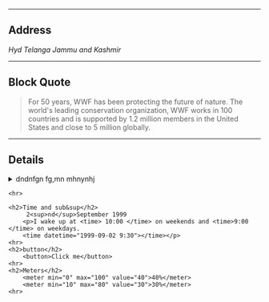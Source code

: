 <!DOCTYPE html>
<html lang="en">
 <head>
 <meta charset="UTF-8">
 <title>Additional tags</title>
 </head>
<body>
    <hr>
	<h2>Address</h2>
	    <address>Hyd Telanga Jammu and Kashmir</address>
    <hr>
	<h2>Block Quote</h2>
	    <blockquote cite="http://www.worldwildlife.org/who/index.html">
For 50 years, WWF has been protecting the future of nature. The world's leading conservation organization, WWF works in 100 countries and is supported by 1.2 million members in the United States and close to 5 million globally.
</blockquote>
	<hr>
	<h2>Details</h2>
    	<details>
		<summary>dndnfgn fg,mn mhnynhj</summary>
		<p>Hello hey hi hello hey hi hello hey hi hello hey hi hsjdhfbdhf hdfhdbfhdnfbbbbbbbb jhfbvhfbvfhv
		fnjfnjfngfj jfbjbnffn dnffrjbferhj jfnrjhbfrehjgf</p>
		</details>
    	
	<hr>
	
	<h2>Time and sub&sup</h2>
	     2<sup>nd</sup>September 1999
    	<p>I wake up at <time> 10:00 </time> on weekends and <time>9:00 </time> on weekdays.
		<time datetime="1999-09-02 9:30"></time></p>
	<hr>
	<h2>button</h2>
	    <button>Click me</button>
	<hr>
	<h2>Meters</h2>
	    <meter min="0" max="100" value="40">40%</meter>
		<meter min="10" max="80" value="30">30%</meter>
	<hr>
	
</body>
</html>	  
